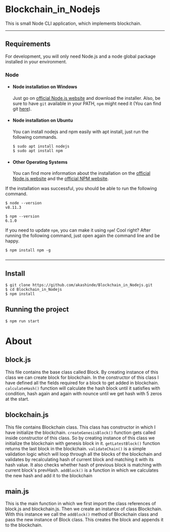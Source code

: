 # Blockchain_in_Nodejs

This is small Node CLI application, which implements blockchain.

---

## Requirements

For development, you will only need Node.js and a node global package installed in your environment.

### Node

- #### Node installation on Windows

  Just go on [official Node.js website](https://nodejs.org/) and download the installer.
  Also, be sure to have `git` available in your PATH, `npm` might need it (You can find git [here](https://git-scm.com/)).

- #### Node installation on Ubuntu

  You can install nodejs and npm easily with apt install, just run the following commands.

      $ sudo apt install nodejs
      $ sudo apt install npm

- #### Other Operating Systems
  You can find more information about the installation on the [official Node.js website](https://nodejs.org/) and the [official NPM website](https://npmjs.org/).

If the installation was successful, you should be able to run the following command.

    $ node --version
    v8.11.3

    $ npm --version
    6.1.0

If you need to update `npm`, you can make it using `npm`! Cool right? After running the following command, just open again the command line and be happy.

    $ npm install npm -g

###

---

## Install

    $ git clone https://github.com/akashinde/Blockchain_in_Nodejs.git
    $ cd Blockchain_in_Nodejs
    $ npm install

## Running the project

    $ npm run start

# About

## block.js

This file contains the base class called Block. By creating instance of this class we can create block for blockchain. In the constructor of this class I have defined all the fields required for a block to get added in blockchain.
`calculateHash()` function will calculate the hash block until it satisfies with condition, hash again and again with nounce until we get hash with 5 zeros at the start.

## blockchain.js

This file contains Blockchain class. This class has constructor in which I have initialize the blockchain. `createGenesisBlock()` function gets called inside constructor of this class. So by creating instance of this class we initialize the blockchain with genesis block in it.
`getLatestBlock()` function returns the last block in the blockchain.
`validateChain()` is a simple validation logic which will loop through all the blocks of the blockchain and validates by recalculating hash of current block and matching it with its hash value. It also checks whether hash of previous block is matching with current block's prevHash.
`addBlock()` is a function in which we calculates the new hash and add it to the blockchain

## main.js

This is the main function in which we first import the class references of block.js and blockchain.js. Then we create an instance of class Blockchain. With this instance we call the `addBlock()` method of Blockchain class and pass the new instance of Block class. This creates the block and appends it to the blockchain.
